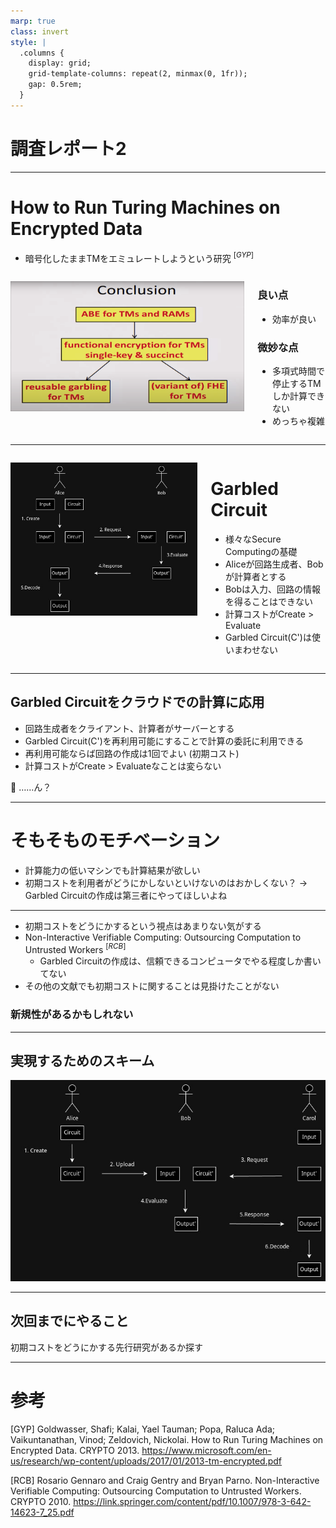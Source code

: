```yaml
---
marp: true
class: invert
style: |
  .columns {
    display: grid;
    grid-template-columns: repeat(2, minmax(0, 1fr));
    gap: 0.5rem;
  }
---
```


# 調査レポート2
---

# How to Run Turing Machines on Encrypted Data

- 暗号化したままTMをエミュレートしようという研究 $^{[GYP]}$

<div class="columns">

<div>

![](../../img/tm.png)

</div>

<div>

### 良い点
- 効率が良い

### 微妙な点
- 多項式時間で停止するTMしか計算できない
- めっちゃ複雑

</div>
</div>

---

<div class="columns">
<div>

![](../../img/garbled_circuit_scheme.jpg)

</div>
<div>

# Garbled Circuit
- 様々なSecure Computingの基礎
- Aliceが回路生成者、Bobが計算者とする
- Bobは入力、回路の情報を得ることはできない
- 計算コストがCreate > Evaluate
- Garbled Circuit(C')は使いまわせない

</div>
</div>

---

## Garbled Circuitをクラウドでの計算に応用
- 回路生成者をクライアント、計算者がサーバーとする
- Garbled Circuit(C')を再利用可能にすることで計算の委託に利用できる
- 再利用可能ならば回路の作成は1回でよい (初期コスト)
- 計算コストがCreate > Evaluateなことは変らない

🤔 ……ん？

---

# そもそものモチベーション

- 計算能力の低いマシンでも計算結果が欲しい
- 初期コストを利用者がどうにかしないといけないのはおかしくない？
 → Garbled Circuitの作成は第三者にやってほしいよね

---

- 初期コストをどうにかするという視点はあまりない気がする
- Non-Interactive Verifiable Computing: Outsourcing Computation to Untrusted Workers $^{[RCB]}$
    - Garbled Circuitの作成は、信頼できるコンピュータでやる程度しか書いてない
- その他の文献でも初期コストに関することは見掛けたことがない

### 新規性があるかもしれない

---

## 実現するためのスキーム

![](../../img/new_scheme.jpg)

---

## 次回までにやること
初期コストをどうにかする先行研究があるか探す

---

# 参考

[GYP] Goldwasser, Shafi; Kalai, Yael Tauman; Popa, Raluca Ada; Vaikuntanathan, Vinod; Zeldovich, Nickolai. How to Run Turing Machines on Encrypted Data. CRYPTO 2013. https://www.microsoft.com/en-us/research/wp-content/uploads/2017/01/2013-tm-encrypted.pdf

[RCB] Rosario Gennaro and Craig Gentry and Bryan Parno. Non-Interactive Verifiable Computing: Outsourcing Computation to Untrusted Workers. CRYPTO 2010. https://link.springer.com/content/pdf/10.1007/978-3-642-14623-7_25.pdf
